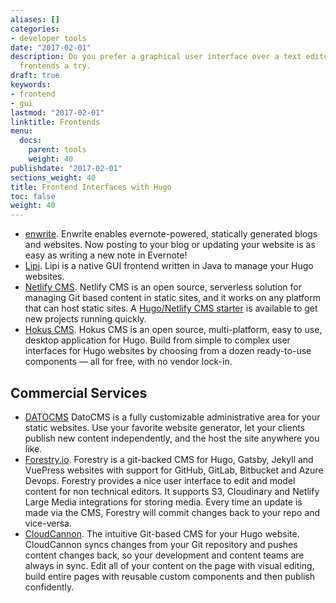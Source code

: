 ```yaml
---
aliases: []
categories:
- developer tools
date: "2017-02-01"
description: Do you prefer a graphical user interface over a text editor? Give these
  frontends a try.
draft: true
keywords:
- frontend
- gui
lastmod: "2017-02-01"
linktitle: Frontends
menu:
  docs:
    parent: tools
    weight: 40
publishdate: "2017-02-01"
sections_weight: 40
title: Frontend Interfaces with Hugo
toc: false
weight: 40
---
```


- [enwrite](https://github.com/zzamboni/enwrite). Enwrite enables evernote-powered, statically generated blogs and websites. Now posting to your blog or updating your website is as easy as writing a new note in Evernote!
- [Lipi](https://github.com/SohanChy/Lipi). Lipi is a native GUI frontend written in Java to manage your Hugo websites.
- [Netlify CMS](https://netlifycms.org). Netlify CMS is an open source, serverless solution for managing Git based content in static sites, and it works on any platform that can host static sites. A [Hugo/Netlify CMS starter](https://github.com/netlify-templates/one-click-hugo-cms) is available to get new projects running quickly.
- [Hokus CMS](https://github.com/julianoappelklein/hokus). Hokus CMS is an open source, multi-platform, easy to use, desktop application for Hugo. Build from simple to complex user interfaces for Hugo websites by choosing from a dozen ready-to-use components — all for free, with no vendor lock-in.

## Commercial Services

- [DATOCMS](https://www.datocms.com) DatoCMS is a fully customizable administrative area for your static websites. Use your favorite website generator, let your clients publish new content independently, and the host the site anywhere you like.
- [Forestry.io](https://forestry.io/). Forestry is a git-backed CMS for Hugo, Gatsby, Jekyll and VuePress websites with support for GitHub, GitLab, Bitbucket and Azure Devops. Forestry provides a nice user interface to edit and model content for non technical editors. It supports S3, Cloudinary and Netlify Large Media integrations for storing media. Every time an update is made via the CMS, Forestry will commit changes back to your repo and vice-versa.
- [CloudCannon](https://cloudcannon.com/hugo-cms/). The intuitive Git-based CMS for your Hugo website. CloudCannon syncs changes from your Git repository and pushes content changes back, so your development and content teams are always in sync. Edit all of your content on the page with visual editing, build entire pages with reusable custom components and then publish confidently.
